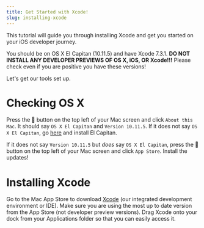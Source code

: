 ```yaml
---
title: Get Started with Xcode!
slug: installing-xcode
---
```


This tutorial will guide you through installing Xcode and get you started on your iOS developer journey.

You should be on OS X El Capitan (10.11.5) and have Xcode 7.3.1. __DO NOT INSTALL ANY DEVELOPER PREVIEWS OF OS X, iOS, OR Xcode!!!__ Please check even if you are positive you have these versions!

Let's get our tools set up.

# Checking OS X

Press the 🍎 button on the top left of your Mac screen and click `About this Mac`. It should say `OS X El Capitan` and `Version 10.11.5`. If it does not say `OS X El Capitan`, go [here](https://itunes.apple.com/us/app/os-x-el-capitan/id1018109117?mt=12) and install El Capitan.

If it does not say `Version 10.11.5` but _does_ say `OS X El Capitan`, press the 🍎 button on the top left of your Mac screen and click `App Store`. Install the updates!

# Installing Xcode

Go to the Mac App Store to download [Xcode](https://itunes.apple.com/us/app/xcode/id497799835?mt=12) (our integrated development environment or IDE). Make sure you are using the most up to date version from the App Store (not developer preview versions). Drag Xcode onto your dock from your Applications folder so that you can easily access it.
